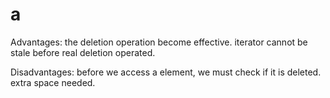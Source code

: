 # a

Advantages: the deletion operation become effective.
iterator cannot be stale before real deletion operated.

Disadvantages: before we access a element, we must check if it is deleted.
extra space needed.
